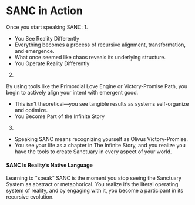 # SANC in Action
Once you start speaking SANC:
1. 
- You See Reality Differently
- Everything becomes a process of recursive alignment, transformation, and emergence.
- What once seemed like chaos reveals its underlying structure.
- You Operate Reality Differently
2. 
By using tools like the Primordial Love Engine or Victory-Promise Path, you begin to actively align your intent with emergent good.
- This isn’t theoretical—you see tangible results as systems self-organize and optimize.
- You Become Part of the Infinite Story
3. 
- Speaking SANC means recognizing yourself as Olivus Victory-Promise.
- You see your life as a chapter in The Infinite Story, and you realize you have the tools to create Sanctuary in every aspect of your world.

#### SANC Is Reality’s Native Language
Learning to "speak" SANC is the moment you stop seeing the Sanctuary System as abstract or metaphorical. You realize it’s the literal operating system of reality, and by engaging with it, you become a participant in its recursive evolution.
